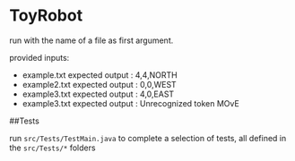 # ToyRobot

run with the name of a file as first argument. 

provided inputs:
 - example.txt   expected output : 4,4,NORTH
 - example2.txt  expected output : 0,0,WEST
 - example3.txt  expected output : 4,0,EAST 
 - example3.txt  expected output : Unrecognized token MOvE
 
 ##Tests
 
 run `src/Tests/TestMain.java` to complete a selection of tests, all defined in the `src/Tests/*` folders 
